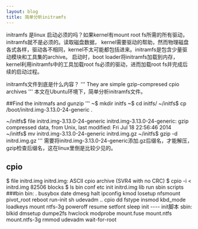 ```yaml
---
layout: blog
title: 简单分析initramfs
---
```


initramfs 是linux 启动必须的吗？如果kernel有mount root fs所需的所有驱动，initramfs就不是必须的。读取磁盘数据，
kernel需要驱动的帮助，然而物理磁盘各式各样，驱动各不相同，kernel不太可能都包括进来。initramfs是包含少量驱动模块和工具集的archive。
启动时，boot loader将initramfs加载到内存，kernel利用initramfs中的工具加载root fs必须的驱动，进而加载root fs并完成后续的启动过程。

initramfs文件到底是什么内容？
'''
They are simple gzip-compresed cpio archives
'''
本文在Ubuntu环境下，简单分析initramfs文件。



##Find the initrmafs and gunzip
'''
~$ mkdir initfs
~$ cd initfs/
~/initfs$ cp /boot/initrd.img-3.13.0-24-generic .

~/initfs$ file initrd.img-3.13.0-24-generic 
initrd.img-3.13.0-24-generic: gzip compressed data, from Unix, last modified: Fri Jul 18 22:56:46 2014
~/initfs$ mv initrd.img-3.13.0-24-generic initrd.img.gz
~/initfs$ gzip -d initrd.img.gz 
'''
需要将initrd.img-3.13.0-24-generic添加.gz后缀名，才能解压，gzip检查后缀名，这在linux里倒是比较少见的。

## cpio
$ file initrd.img 
initrd.img: ASCII cpio archive (SVR4 with no CRC)
$ cpio -i < initrd.img 
82506 blocks
$ ls
bin  conf  etc  init  initrd.img  lib  run  sbin  scripts
###bin
bin:
.   busybox  date  dmesg   halt    ipconfig  kmod      losetup  nfsmount  pivot_root  reboot  run-init  sh     udevadm
..  cpio     dd    fstype  insmod  kbd_mode  loadkeys  mount    ntfs-3g   poweroff    resume  setfont   sleep
init ---- init脚本
sbin:
blkid  dmsetup  dumpe2fs  hwclock  modprobe  mount.fuse  mount.ntfs  mount.ntfs-3g  rmmod  udevadm  wait-for-root


